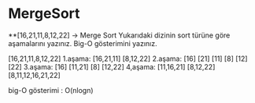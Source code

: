# MergeSort
**[16,21,11,8,12,22] -> Merge Sort
Yukarıdaki dizinin sort türüne göre aşamalarını yazınız.
Big-O gösterimini yazınız.


[16,21,11,8,12,22]
1.aşama:
[16,21,11]       [8,12,22]
2.aşama:
[16]  [21] [11]     [8]  [12] [22]
3.aşama:
[16]   [11,21]     [8]  [12,22]
4,aşama:
[11,16,21]     [8,12,22]
[8,11,12,16,21,22]

big-O gösterimi : O(nlogn)
